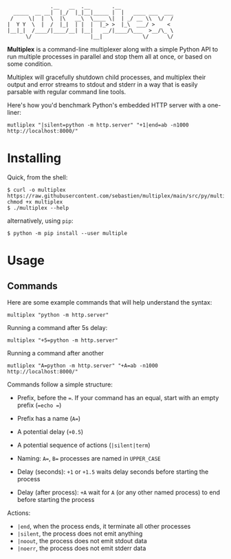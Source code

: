 ```
              .__   __  .__       .__
  _____  __ __|  |_/  |_|__|_____ |  |   ____ ___  ___
 /     \|  |  \  |\   __\  \____ \|  | _/ __ \\  \/  /
|  Y Y  \  |  /  |_|  | |  |  |_> >  |_\  ___/ >    <
|__|_|  /____/|____/__| |__|   __/|____/\___  >__/\_ \
      \/                   |__|             \/      \/
```

**Multiplex** is a command-line multiplexer along with a simple Python API
to run multiple processes in parallel and stop them all at once, or based
on some condition.

Multiplex will gracefully shutdown child processes, and multiplex their output
and error streams to stdout and stderr in a way that is easily parsable
with regular command line tools.

Here's how you'd benchmark Python's embedded HTTP server with a one-liner:

```
mutliplex "|silent=python -m http.server" "+1|end=ab -n1000 http://localhost:8000/"
```

# Installing

Quick, from the shell:

```
$ curl -o multiplex https://raw.githubusercontent.com/sebastien/multiplex/main/src/py/multiplex.py; chmod +x multiplex
$ ./multiplex --help
```

alternatively, using `pip`:

```
$ python -m pip install --user multiple
```
# Usage

## Commands

Here are some example commands that will help understand the syntax:
```
multiplex "python -m http.server"
```
Running a command after 5s delay:

```
multiplex "+5=python -m http.server"
```
Running a command after another
```
mutliplex "A=python -m http.server" "+A=ab -n1000 http://localhost:8000/"
```
Commands follow a simple structure:

- Prefix, before the `=`. If your command has an equal, start with an empty prefix (`=echo =`)
- Prefix has a name (`A=`)
- A potential delay (`+0.5`)
- A potential sequence of actions (`|silent|term`)


- Naming: `A=`, `B=` processes are named in `UPPER_CASE`
- Delay (seconds): `+1`  or `+1.5` waits delay seconds before starting the process
- Delay (after process): `+A` wait for `A` (or any other named process) to end before starting the process

Actions:
- `|end`, when the process ends, it terminate all other processes
- `|silent`, the process does not emit anything
- `|noout`, the process does not emit stdout data
- `|noerr`, the process does not emit stderr data
